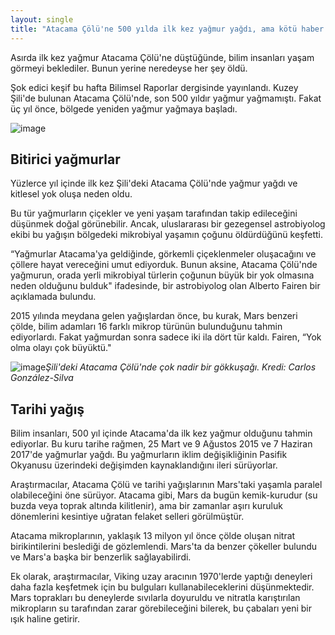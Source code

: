 ```yaml
---
layout: single
title: "Atacama Çölü'ne 500 yılda ilk kez yağmur yağdı, ama kötü haber: Bu haber canlılaşmanın değil ölümün işareti"
---
```

Asırda ilk kez yağmur Atacama Çölü'ne düştüğünde, bilim insanları yaşam görmeyi beklediler. Bunun yerine neredeyse her şey öldü.

Şok edici keşif bu hafta Bilimsel Raporlar dergisinde yayınlandı. Kuzey Şili'de bulunan Atacama Çölü'nde, son 500 yıldır yağmur yağmamıştı. Fakat üç yıl önce, bölgede yeniden yağmur yağmaya başladı.

![image](https://cdn.pixabay.com/photo/2013/01/11/01/22/landscape-74572_960_720.jpg)

Bitirici yağmurlar
-
Yüzlerce yıl içinde ilk kez Şili'deki Atacama Çölü'nde yağmur yağdı ve kitlesel yok oluşa neden oldu.

Bu tür yağmurların çiçekler ve yeni yaşam tarafından takip edileceğini düşünmek doğal görünebilir. Ancak, uluslararası bir gezegensel astrobiyolog ekibi bu yağışın bölgedeki mikrobiyal yaşamın çoğunu öldürdüğünü keşfetti.

“Yağmurlar Atacama'ya geldiğinde, görkemli çiçeklenmeler oluşacağını ve çöllere hayat vereceğini umut ediyorduk. Bunun aksine, Atacama Çölü'nde yağmurun, orada yerli mikrobiyal türlerin çoğunun büyük bir yok olmasına neden olduğunu bulduk" ifadesinde, bir astrobiyolog olan Alberto Fairen bir açıklamada bulundu.

2015 yılında meydana gelen yağışlardan önce, bu kurak, Mars benzeri çölde, bilim adamları 16 farklı mikrop türünün bulunduğunu tahmin ediyorlardı. Fakat yağmurdan sonra sadece iki ila dört tür kaldı. Fairen, “Yok olma olayı çok büyüktü."

![image](https://i.hizliresim.com/y62GoL.jpg)*Şili'deki Atacama Çölü'nde çok nadir bir gökkuşağı. Kredi: Carlos González-Silva*

Tarihi yağış
-
Bilim insanları, 500 yıl içinde Atacama'da ilk kez yağmur olduğunu tahmin ediyorlar. Bu kuru tarihe rağmen, 25 Mart ve 9 Ağustos 2015 ve 7 Haziran 2017'de yağmurlar yağdı. Bu yağmurların iklim değişikliğinin Pasifik Okyanusu üzerindeki değişimden kaynaklandığını ileri sürüyorlar.

<script async src="//pagead2.googlesyndication.com/pagead/js/adsbygoogle.js"></script>
<ins class="adsbygoogle"
     style="display:block; text-align:center;"
     data-ad-layout="in-article"
     data-ad-format="fluid"
     data-ad-client="ca-pub-7868661326160958"
     data-ad-slot="3072558811"></ins>
<script>
     (adsbygoogle = window.adsbygoogle || []).push({});
</script>

Araştırmacılar, Atacama Çölü ve tarihi yağışlarının Mars'taki yaşamla paralel olabileceğini öne sürüyor. Atacama gibi, Mars da bugün kemik-kurudur (su buzda veya toprak altında kilitlenir), ama bir zamanlar aşırı kuruluk dönemlerini kesintiye uğratan felaket selleri görülmüştür.

Atacama mikroplarının, yaklaşık 13 milyon yıl önce çölde oluşan nitrat birikintilerini beslediği de gözlemlendi. Mars'ta da benzer çökeller bulundu ve Mars'a başka bir benzerlik sağlayabilirdi.

Ek olarak, araştırmacılar, Viking uzay aracının 1970'lerde yaptığı deneyleri daha fazla keşfetmek için bu bulguları kullanabileceklerini düşünmektedir. Mars toprakları bu deneylerde sıvılarla doyuruldu ve nitratla karıştırılan mikropların su tarafından zarar görebileceğini bilerek, bu çabaları yeni bir ışık haline getirir.
